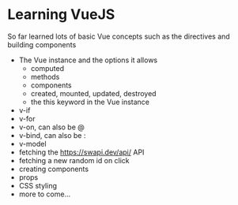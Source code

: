 # Learning VueJS
So far learned lots of basic Vue concepts such as the directives and building components

- The Vue instance and the options it allows
    - computed
    - methods
    - components
    - created, mounted, updated, destroyed
    - the this keyword in the Vue instance
- v-if
- v-for
- v-on, can also be @
- v-bind, can also be :
- v-model
- fetching the https://swapi.dev/api/ API
- fetching a new random id on click
- creating components
- props
- CSS styling
- more to come...